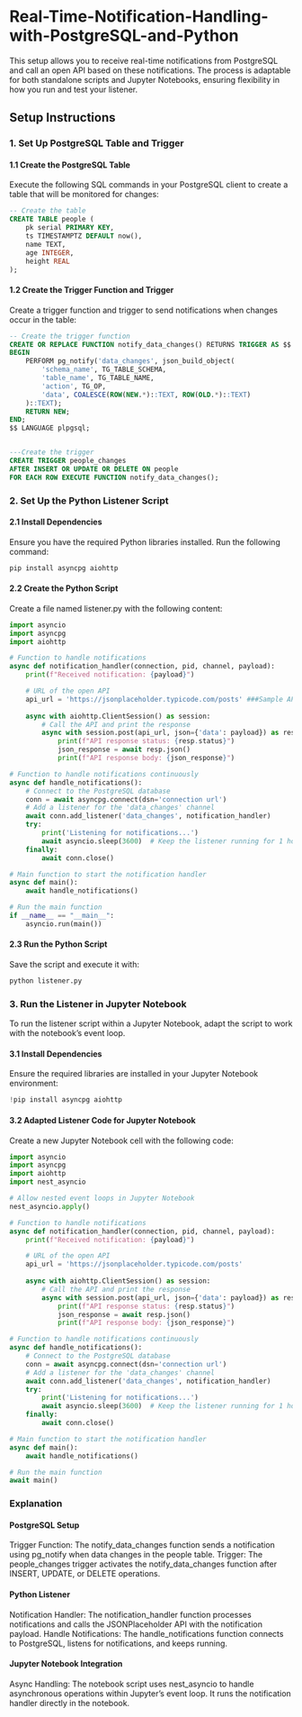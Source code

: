 # Real-Time-Notification-Handling-with-PostgreSQL-and-Python
This setup allows you to receive real-time notifications from PostgreSQL and call an open API based on these notifications. The process is adaptable for both standalone scripts and Jupyter Notebooks, ensuring flexibility in how you run and test your listener.

## Setup Instructions

### 1. Set Up PostgreSQL Table and Trigger

#### 1.1 Create the PostgreSQL Table

Execute the following SQL commands in your PostgreSQL client to create a table that will be monitored for changes:

```sql
-- Create the table
CREATE TABLE people (
    pk serial PRIMARY KEY,
    ts TIMESTAMPTZ DEFAULT now(),
    name TEXT,
    age INTEGER,
    height REAL
);
```

#### 1.2 Create the Trigger Function and Trigger
Create a trigger function and trigger to send notifications when changes occur in the table:

```sql
-- Create the trigger function
CREATE OR REPLACE FUNCTION notify_data_changes() RETURNS TRIGGER AS $$
BEGIN
    PERFORM pg_notify('data_changes', json_build_object(
        'schema_name', TG_TABLE_SCHEMA,
        'table_name', TG_TABLE_NAME,
        'action', TG_OP,
        'data', COALESCE(ROW(NEW.*)::TEXT, ROW(OLD.*)::TEXT)
    )::TEXT);
    RETURN NEW;
END;
$$ LANGUAGE plpgsql;


---Create the trigger
CREATE TRIGGER people_changes
AFTER INSERT OR UPDATE OR DELETE ON people
FOR EACH ROW EXECUTE FUNCTION notify_data_changes();
```

### 2. Set Up the Python Listener Script
#### 2.1 Install Dependencies
Ensure you have the required Python libraries installed. Run the following command:

```bash
pip install asyncpg aiohttp
```

#### 2.2 Create the Python Script
Create a file named listener.py with the following content:

```python
import asyncio
import asyncpg
import aiohttp

# Function to handle notifications
async def notification_handler(connection, pid, channel, payload):
    print(f"Received notification: {payload}")

    # URL of the open API
    api_url = 'https://jsonplaceholder.typicode.com/posts' ###Sample API for testing
    
    async with aiohttp.ClientSession() as session:
        # Call the API and print the response
        async with session.post(api_url, json={'data': payload}) as resp:
            print(f"API response status: {resp.status}")
            json_response = await resp.json()
            print(f"API response body: {json_response}")

# Function to handle notifications continuously
async def handle_notifications():
    # Connect to the PostgreSQL database
    conn = await asyncpg.connect(dsn='connection url')
    # Add a listener for the 'data_changes' channel
    await conn.add_listener('data_changes', notification_handler)
    try:
        print('Listening for notifications...')
        await asyncio.sleep(3600)  # Keep the listener running for 1 hour
    finally:
        await conn.close()

# Main function to start the notification handler
async def main():
    await handle_notifications()

# Run the main function
if __name__ == "__main__":
    asyncio.run(main())
```

#### 2.3 Run the Python Script
Save the script and execute it with:
```python
python listener.py
```

### 3. Run the Listener in Jupyter Notebook
To run the listener script within a Jupyter Notebook, adapt the script to work with the notebook’s event loop.

#### 3.1 Install Dependencies
Ensure the required libraries are installed in your Jupyter Notebook environment:

```python
!pip install asyncpg aiohttp
```

#### 3.2 Adapted Listener Code for Jupyter Notebook
Create a new Jupyter Notebook cell with the following code:

```python
import asyncio
import asyncpg
import aiohttp
import nest_asyncio

# Allow nested event loops in Jupyter Notebook
nest_asyncio.apply()

# Function to handle notifications
async def notification_handler(connection, pid, channel, payload):
    print(f"Received notification: {payload}")

    # URL of the open API
    api_url = 'https://jsonplaceholder.typicode.com/posts'
    
    async with aiohttp.ClientSession() as session:
        # Call the API and print the response
        async with session.post(api_url, json={'data': payload}) as resp:
            print(f"API response status: {resp.status}")
            json_response = await resp.json()
            print(f"API response body: {json_response}")

# Function to handle notifications continuously
async def handle_notifications():
    # Connect to the PostgreSQL database
    conn = await asyncpg.connect(dsn='connection url')
    # Add a listener for the 'data_changes' channel
    await conn.add_listener('data_changes', notification_handler)
    try:
        print('Listening for notifications...')
        await asyncio.sleep(3600)  # Keep the listener running for 1 hour
    finally:
        await conn.close()

# Main function to start the notification handler
async def main():
    await handle_notifications()

# Run the main function
await main()
```
### Explanation

#### PostgreSQL Setup
Trigger Function: The notify_data_changes function sends a notification using pg_notify when data changes in the people table.
Trigger: The people_changes trigger activates the notify_data_changes function after INSERT, UPDATE, or DELETE operations.

#### Python Listener
Notification Handler: The notification_handler function processes notifications and calls the JSONPlaceholder API with the notification payload.
Handle Notifications: The handle_notifications function connects to PostgreSQL, listens for notifications, and keeps running.

#### Jupyter Notebook Integration
Async Handling: The notebook script uses nest_asyncio to handle asynchronous operations within Jupyter’s event loop. It runs the notification handler directly in the notebook.


